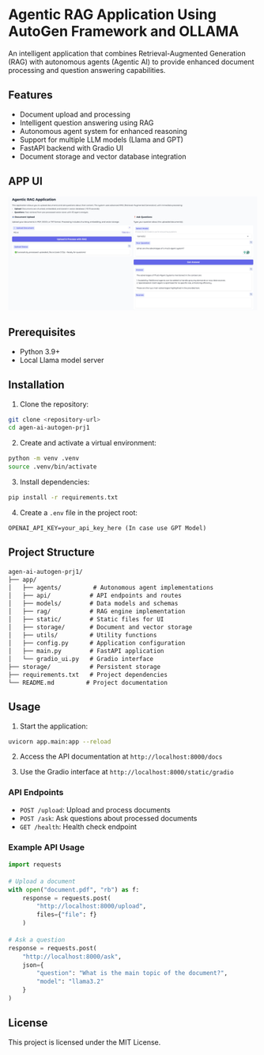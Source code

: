 # Agentic RAG Application Using AutoGen Framework and OLLAMA

An intelligent application that combines Retrieval-Augmented Generation (RAG) with autonomous agents (Agentic AI) to provide enhanced document processing and question answering capabilities.

## Features

- Document upload and processing
- Intelligent question answering using RAG
- Autonomous agent system for enhanced reasoning
- Support for multiple LLM models (Llama and GPT)
- FastAPI backend with Gradio UI
- Document storage and vector database integration

## APP UI
![UI Screenshot](app/static/APP%20UI.jpg)

## Prerequisites

- Python 3.9+
- Local Llama model server

## Installation

1. Clone the repository:
```bash
git clone <repository-url>
cd agen-ai-autogen-prj1
```

2. Create and activate a virtual environment:
```bash
python -m venv .venv
source .venv/bin/activate 
```

3. Install dependencies:
```bash
pip install -r requirements.txt
```

4. Create a `.env` file in the project root:
```env
OPENAI_API_KEY=your_api_key_here (In case use GPT Model)
```

## Project Structure

```
agen-ai-autogen-prj1/
├── app/
│   ├── agents/         # Autonomous agent implementations
│   ├── api/           # API endpoints and routes
│   ├── models/        # Data models and schemas
│   ├── rag/           # RAG engine implementation
│   ├── static/        # Static files for UI
│   ├── storage/       # Document and vector storage
│   ├── utils/         # Utility functions
│   ├── config.py      # Application configuration
│   ├── main.py        # FastAPI application
│   └── gradio_ui.py   # Gradio interface
├── storage/           # Persistent storage
├── requirements.txt   # Project dependencies
└── README.md         # Project documentation
```

## Usage

1. Start the application:
```bash
uvicorn app.main:app --reload
```

2. Access the API documentation at `http://localhost:8000/docs`

3. Use the Gradio interface at `http://localhost:8000/static/gradio`

### API Endpoints

- `POST /upload`: Upload and process documents
- `POST /ask`: Ask questions about processed documents
- `GET /health`: Health check endpoint

### Example API Usage

```python
import requests

# Upload a document
with open("document.pdf", "rb") as f:
    response = requests.post(
        "http://localhost:8000/upload",
        files={"file": f}
    )

# Ask a question
response = requests.post(
    "http://localhost:8000/ask",
    json={
        "question": "What is the main topic of the document?",
        "model": "llama3.2"
    }
)
```


## License

This project is licensed under the MIT License.